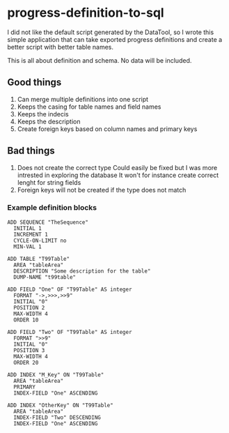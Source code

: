 # progress-definition-to-sql

I did not like the default script generated by the DataTool,
so I wrote this simple application that can take exported progress definitions and
create a better script with better table names.

This is all about definition and schema. No data will be included.

## Good things
1. Can merge multiple definitions into one script
2. Keeps the casing for table names and field names
3. Keeps the indecis
4. Keeps the description
5. Create foreign keys based on column names and primary keys

## Bad things
1. Does not create the correct type
  Could easily be fixed but I was more intrested in exploring the database
  It won't for instance create correct lenght for string fields
2. Foreign keys will not be created if the type does not match

### Example definition blocks
```
ADD SEQUENCE "TheSequence"
  INITIAL 1
  INCREMENT 1
  CYCLE-ON-LIMIT no
  MIN-VAL 1

ADD TABLE "T99Table"
  AREA "tableArea"
  DESCRIPTION "Some description for the table"
  DUMP-NAME "t99table"

ADD FIELD "One" OF "T99Table" AS integer 
  FORMAT "->,>>>,>>9"
  INITIAL "0"
  POSITION 2
  MAX-WIDTH 4
  ORDER 10

ADD FIELD "Two" OF "T99Table" AS integer 
  FORMAT ">>9"
  INITIAL "0"
  POSITION 3
  MAX-WIDTH 4
  ORDER 20

ADD INDEX "M_Key" ON "T99Table" 
  AREA "tableArea"
  PRIMARY
  INDEX-FIELD "One" ASCENDING 

ADD INDEX "OtherKey" ON "T99Table" 
  AREA "tableArea"
  INDEX-FIELD "Two" DESCENDING
  INDEX-FIELD "One" ASCENDING
```
